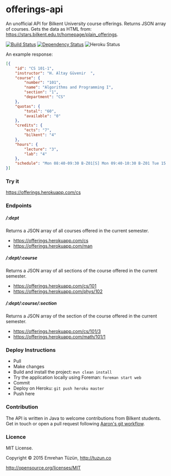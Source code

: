 # offerings-api
An unofficial API for Bilkent University course offerings. Returns JSON array of courses. Gets the data as HTML from: https://stars.bilkent.edu.tr/homepage/plain_offerings.

[![Build Status](https://api.travis-ci.org/emrehan/offerings-api.png)](https://api.travis-ci.org/emrehan/offerings-api)
[![Dependency Status](https://www.versioneye.com/user/projects/553502477f43bc60fe000002/badge.svg?style=flat)](https://www.versioneye.com/user/projects/553502477f43bc60fe000002)
![Heroku Status](http://heroku-badge.herokuapp.com/?app=offerings&root=cs)


An example response:
```json
[{
    "id": "CS 101-1",
    "instructor": "H. Altay Güvenir  ",
    "course": {
        "number": "101",
        "name": "Algorithms and Programming I",
        "section": "1",
        "department": "CS"
    },
    "quotas": {
        "total": "60",
        "available": "0"
    },
    "credits": {
        "ects": "7",
        "bilkent": "4"
    },
    "hours": {
        "lecture": "3",
        "lab": "4"
    },
    "schedule": "Mon 08:40-09:30 B-Z01[S] Mon 09:40-10:30 B-Z01 Tue 15:40-17:30 B-303[L] Wed 10:40-12:30 B-Z01"
}]
```


### Try it
https://offerings.herokuapp.com/cs

### Endpoints
##### /:dept
Returns a JSON array of all courses offered in the current semester. 

* https://offerings.herokuapp.com/cs
* https://offerings.herokuapp.com/man

##### /:dept/:course
Returns a JSON array of all sections of the course offered in the current semester. 

* https://offerings.herokuapp.com/cs/101
* https://offerings.herokuapp.com/phys/102

##### /:dept/:course/:section
Returns a JSON array of the section of the course offered in the current semester. 

* https://offerings.herokuapp.com/cs/101/3
* https://offerings.herokuapp.com/math/101/1


### Deploy Instructions
* Pull
* Make changes
* Build and install the project: `mvn clean install`
* Try the application locally using Foreman: `foreman start web`
* Commit
* Deploy on Heroku: `git push heroku master`
* Push here


### Contribution
The API is written in Java to welcome contributions from Bilkent students. Get in touch or open a pull request following [Aaron's git workflow](https://github.com/asmeurer/git-workflow).


### Licence
MIT License.

Copyright © 2015 Emrehan Tüzün, http://tuzun.co

http://opensource.org/licenses/MIT
